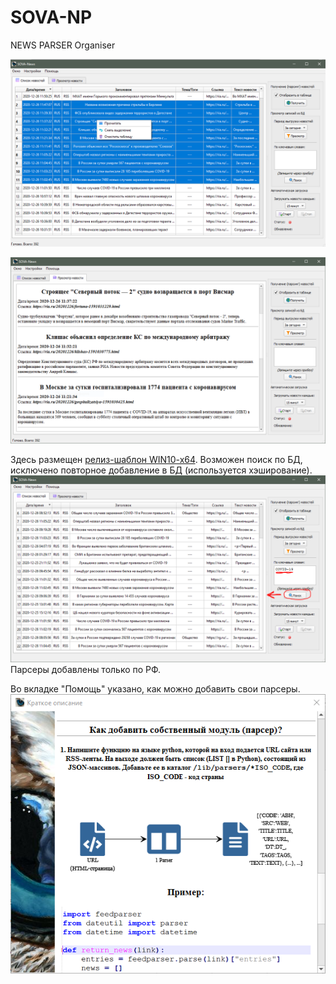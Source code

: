 # SOVA-NP
 NEWS PARSER Organiser

![](https://github.com/uav-profile/SOVA-NP/blob/main/src/screen1.png)

![](https://github.com/uav-profile/SOVA-NP/blob/main/src/screen2.png)

Здесь размещен <a href="https://github.com/uav-profile/SOVA-NP/releases/download/v1.0.0/SOVA.News.Setup.exe">релиз-шаблон WIN10-x64</a>. Возможен поиск по БД, исключено повторное добавление в БД (используется хэширование). 
![](https://github.com/uav-profile/SOVA-NP/blob/main/src/screen3.png)
Парсеры добавлены только по РФ.

Во вкладке "Помощь" указано, как можно добавить свои парсеры.
![](https://github.com/uav-profile/SOVA-NP/blob/main/src/screen4.png)
